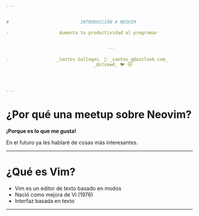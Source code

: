 ```yaml
---


#                           INTRODUCCIÓN A NEOVIM

·                   Aumenta tu productividad al programar


                                      ···

·                  _Santos Gallegos_ 📧 _santos_g@outlook.com_
                                 _@stsewd_ 🐦 🐱




---
```


# ¿Por qué una meetup sobre Neovim?

**¡Porque es lo que me gusta!**

En el futuro ya les hablaré de cosas más interesantes.









---

# ¿Qué es Vim?

- Vim es un editor de texto basado en modos
- Nació como mejora de Vi (1976)
- Interfaz basada en texto









---
